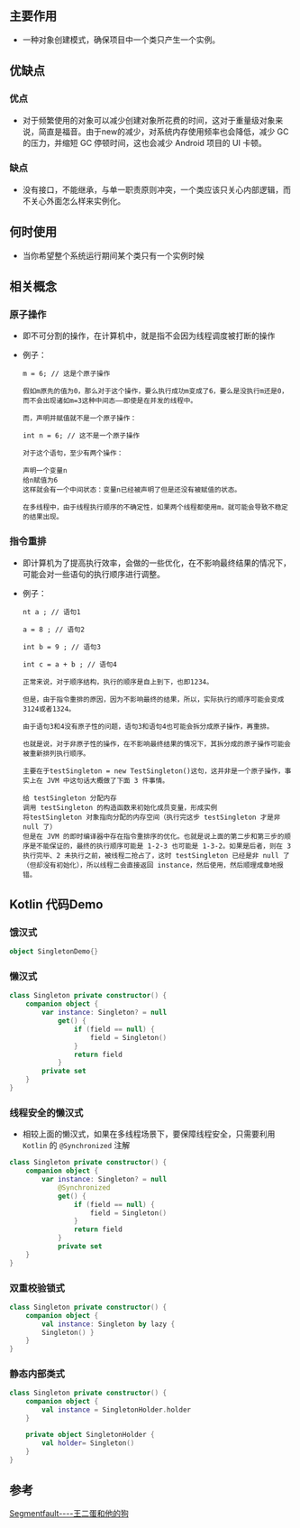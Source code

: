 ## 主要作用

- 一种对象创建模式，确保项目中一个类只产生一个实例。

## 优缺点

### 优点

- 对于频繁使用的对象可以减少创建对象所花费的时间，这对于重量级对象来说，简直是福音。由于new的减少，对系统内存使用频率也会降低，减少 GC 的压力，并缩短 GC 停顿时间，这也会减少 Android 项目的 UI 卡顿。

### 缺点

- 没有接口，不能继承，与单一职责原则冲突，一个类应该只关心内部逻辑，而不关心外面怎么样来实例化。

## 何时使用

- 当你希望整个系统运行期间某个类只有一个实例时候

## 相关概念

### 原子操作

- 即不可分割的操作，在计算机中，就是指不会因为线程调度被打断的操作

- 例子：

  ```
  m = 6; // 这是个原子操作
  
  假如m原先的值为0，那么对于这个操作，要么执行成功m变成了6，要么是没执行m还是0，而不会出现诸如m=3这种中间态——即使是在并发的线程中。
  
  而，声明并赋值就不是一个原子操作：
  
  int n = 6; // 这不是一个原子操作
  
  对于这个语句，至少有两个操作：
  
  声明一个变量n
  给n赋值为6
  这样就会有一个中间状态：变量n已经被声明了但是还没有被赋值的状态。
  
  在多线程中，由于线程执行顺序的不确定性，如果两个线程都使用m，就可能会导致不稳定的结果出现。
  ```

### 指令重排

- 即计算机为了提高执行效率，会做的一些优化，在不影响最终结果的情况下，可能会对一些语句的执行顺序进行调整。

- 例子：

  ```
  nt a ; // 语句1
  
  a = 8 ; // 语句2
  
  int b = 9 ; // 语句3
  
  int c = a + b ; // 语句4
  
  正常来说，对于顺序结构，执行的顺序是自上到下，也即1234。
  
  但是，由于指令重排的原因，因为不影响最终的结果，所以，实际执行的顺序可能会变成3124或者1324。
  
  由于语句3和4没有原子性的问题，语句3和语句4也可能会拆分成原子操作，再重排。
  
  也就是说，对于非原子性的操作，在不影响最终结果的情况下，其拆分成的原子操作可能会被重新排列执行顺序。
  
  主要在于testSingleton = new TestSingleton()这句，这并非是一个原子操作，事实上在 JVM 中这句话大概做了下面 3 件事情。
  
  给 testSingleton 分配内存
  调用 testSingleton 的构造函数来初始化成员变量，形成实例
  将testSingleton 对象指向分配的内存空间（执行完这步 testSingleton 才是非 null 了）
  但是在 JVM 的即时编译器中存在指令重排序的优化。也就是说上面的第二步和第三步的顺序是不能保证的，最终的执行顺序可能是 1-2-3 也可能是 1-3-2。如果是后者，则在 3 执行完毕、2 未执行之前，被线程二抢占了，这时 testSingleton 已经是非 null 了（但却没有初始化），所以线程二会直接返回 instance，然后使用，然后顺理成章地报错。
  ```

## Kotlin 代码Demo

### 饿汉式

```kotlin
object SingletonDemo{}
```

### 懒汉式

```kotlin
class Singleton private constructor() {
    companion object {
        var instance: Singleton? = null
            get() {
                if (field == null) {
                    field = Singleton()
                }
                return field
            }
        private set
    }
}
```

### 线程安全的懒汉式

- 相较上面的懒汉式，如果在多线程场景下，要保障线程安全，只需要利用 `Kotlin` 的 `@Synchronized` 注解

```kotlin
class Singleton private constructor() {
    companion object {
        var instance: Singleton? = null
            @Synchronized
            get() {
                if (field == null) {
                    field = Singleton()
                }
                return field
            }
            private set
    }
}
```

### 双重校验锁式

```kotlin
class Singleton private constructor() {
    companion object {
        val instance: Singleton by lazy {
        Singleton() }
    }
}
```

### 静态内部类式

```kotlin
class Singleton private constructor() {
    companion object {
        val instance = SingletonHolder.holder
    }

    private object SingletonHolder {
        val holder= Singleton()
    }
}
```

## 参考

[Segmentfault----王二蛋和他的狗](https://segmentfault.com/a/1190000040020116)
